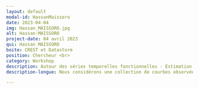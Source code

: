 ```yaml
---
layout: default
modal-id: HassanMaissoro
date: 2023-04-04
img: Hassan_MAISSORO.jpg
alt: Hassan-MAISSORO
project-date: 04 avril 2023
qui: Hassan MAISSORO
boite: CREST et Datastorm
position: Chercheur <br>
category: Workshop
description: Autour des séries temporelles fonctionnelles - Estimation adaptative et prévision.
description-longue: Nous considérons une collection de courbes observées successivement, par exemple l’ensemble des courbes de charge journalières d’une éolienne sur un an. \n Cette collection de courbes est une série temporelle fonctionnelle où chaque observation est une trajectoire observée à des pas de temps irréguliers et avec des erreurs de mesure dues aux capteurs, etc.\n Sous l’hypothèse de stationnarité et de faible dépendance, nous nous intéressons à l’estimation des paramètres de régularité locale. Ensuite, à partir des estimations de ces paramètres, on construit des estimations adaptatives des fonctions Moyenne et Auto-Covariance qui peuvent être utilisées pour estimer un modèle autorégressif fonctionnel (FAR). Enfin, nous proposons une application à la prévision des courbes de charge des éoliennes où le FAR est comparé à d’autres méthodes de Machine Learning (ML) et de séries temporelles.

---
```

